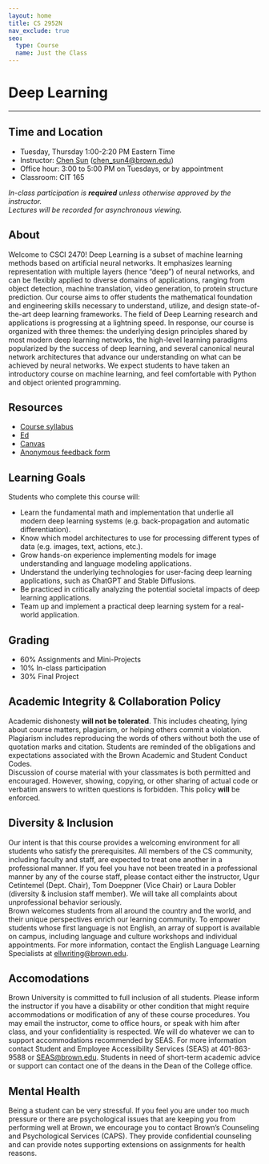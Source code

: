 ```yaml
---
layout: home
title: CS 2952N
nav_exclude: true
seo:
  type: Course
  name: Just the Class
---
```


# Deep Learning

---

## Time and Location

- Tuesday, Thursday 1:00-2:20 PM Eastern Time
- Instructor: [Chen Sun](https://chensun.me) ([chen_sun4@brown.edu](mailto:chensun@brown.edu))
- Office hour: 3:00 to 5:00 PM on Tuesdays, or by appointment
- Classroom: CIT 165

_In-class participation is **required** unless otherwise approved by the instructor._  
_Lectures will be recorded for asynchronous viewing._

## About

Welcome to CSCI 2470! Deep Learning is a subset of machine learning methods based on artificial neural networks. It emphasizes learning representation with multiple layers (hence “deep”) of neural networks, and can be flexibly applied to diverse domains of applications, ranging from object detection, machine translation, video generation, to protein structure prediction. Our course aims to offer students the mathematical foundation and engineering skills necessary to understand, utilize, and design state-of-the-art deep learning frameworks. The field of Deep Learning research and applications is progressing at a lightning speed. In response, our course is organized with three themes: the underlying design principles shared by most modern deep learning networks, the high-level learning paradigms popularized by the success of deep learning, and several canonical neural network architectures that advance our understanding on what can be achieved by neural networks. We expect students to have taken an introductory course on machine learning, and feel comfortable with Python and object oriented programming.

## Resources

- [Course syllabus](https://docs.google.com/document/d/1UJu3Gbh1BU7NwFRh6t69haisY2j-S2O_Qbk7bxGBez4/edit)
- [Ed](https://edstem.org/us/courses/65187/discussion/)
- [Canvas](https://canvas.brown.edu/courses/1096131)
- [Anonymous feedback form](https://forms.gle/aLctM4Ee8iZ6pAWQA)

## Learning Goals

Students who complete this course will:

- Learn the fundamental math and implementation that underlie all modern deep learning systems (e.g. back-propagation and automatic differentiation).
- Know which model architectures to use for processing different types of data (e.g. images, text, actions, etc.).
- Grow hands-on experience implementing models for image understanding and language modeling applications.
- Understand the underlying technologies for user-facing deep learning applications, such as ChatGPT and Stable Diffusions.
- Be practiced in critically analyzing the potential societal impacts of deep learning applications.
- Team up and implement a practical deep learning system for a real-world application.

## Grading

- 60% Assignments and Mini-Projects
- 10% In-class participation
- 30% Final Project

## Academic Integrity & Collaboration Policy

Academic dishonesty **will not be tolerated**. This includes cheating, lying about course matters, plagiarism, or helping others commit a violation. Plagiarism includes reproducing the words of others without both the use of quotation marks and citation. Students are reminded of the obligations and expectations associated with the Brown Academic and Student Conduct Codes.  
Discussion of course material with your classmates is both permitted and encouraged. However, showing, copying, or other sharing of actual code or verbatim answers to written questions is forbidden. This policy **will** be enforced.

## Diversity & Inclusion

Our intent is that this course provides a welcoming environment for all students who satisfy the prerequisites. All members of the CS community, including faculty and staff, are expected to treat one another in a professional manner. If you feel you have not been treated in a professional manner by any of the course staff, please contact either the instructor, Ugur Cetintemel (Dept. Chair), Tom Doeppner (Vice Chair) or Laura Dobler (diversity & inclusion staff member). We will take all complaints about unprofessional behavior seriously.  
Brown welcomes students from all around the country and the world, and their unique perspectives enrich our learning community. To empower students whose first language is not English, an array of support is available on campus, including language and culture workshops and individual appointments. For more information, contact the English Language Learning Specialists at ellwriting@brown.edu.

## Accomodations

Brown University is committed to full inclusion of all students. Please inform the instructor if you have a disability or other condition that might require accommodations or modification of any of these course procedures. You may email the instructor, come to office hours, or speak with him after class, and your confidentiality is respected. We will do whatever we can to support accommodations recommended by SEAS. For more information contact Student and Employee Accessibility Services (SEAS) at 401-863-9588 or SEAS@brown.edu. Students in need of short-term academic advice or support can contact one of the deans in the Dean of the College office.


## Mental Health

Being a student can be very stressful. If you feel you are under too much pressure or there are psychological issues that are keeping you from performing well at Brown, we encourage you to contact Brown’s Counseling and Psychological Services (CAPS). They provide confidential counseling and can provide notes supporting extensions on assignments for health reasons.


